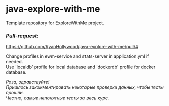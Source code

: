 # java-explore-with-me
Template repository for ExploreWithMe project.

### ***Pull-request***:  
https://github.com/RyanHollywood/java-explore-with-me/pull/4


Change profiles in ewm-service and stats-server in application.yml if needed.  
Use 'localdb' profile for local database and 'dockerdb' profile for docker database.

*Роза, здравствуйте!  
Пришлось закомментировать некоторые проверки данных, чтобы тесты прошли.  
Честно, самые непонятные тесты за весь курс.*
